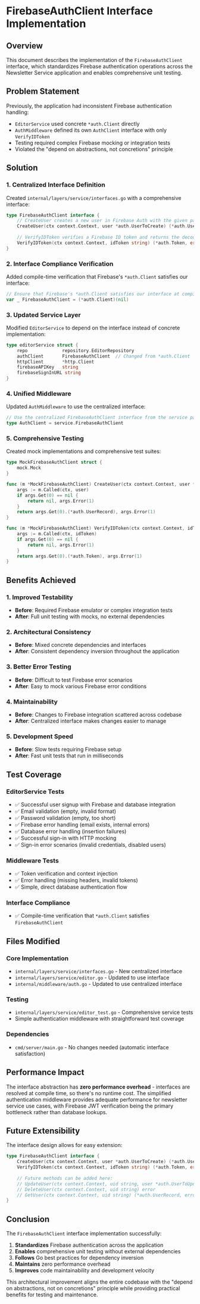 # FirebaseAuthClient Interface Implementation

## Overview

This document describes the implementation of the `FirebaseAuthClient` interface, which standardizes Firebase authentication operations across the Newsletter Service application and enables comprehensive unit testing.

## Problem Statement

Previously, the application had inconsistent Firebase authentication handling:
- `EditorService` used concrete `*auth.Client` directly
- `AuthMiddleware` defined its own `AuthClient` interface with only `VerifyIDToken`
- Testing required complex Firebase mocking or integration tests
- Violated the "depend on abstractions, not concretions" principle

## Solution

### 1. Centralized Interface Definition

Created `internal/layers/service/interfaces.go` with a comprehensive interface:

```go
type FirebaseAuthClient interface {
    // CreateUser creates a new user in Firebase Auth with the given parameters
    CreateUser(ctx context.Context, user *auth.UserToCreate) (*auth.UserRecord, error)
    
    // VerifyIDToken verifies a Firebase ID token and returns the decoded token
    VerifyIDToken(ctx context.Context, idToken string) (*auth.Token, error)
}
```

### 2. Interface Compliance Verification

Added compile-time verification that Firebase's `*auth.Client` satisfies our interface:

```go
// Ensure that Firebase's *auth.Client satisfies our interface at compile time
var _ FirebaseAuthClient = (*auth.Client)(nil)
```

### 3. Updated Service Layer

Modified `EditorService` to depend on the interface instead of concrete implementation:

```go
type editorService struct {
    repo             repository.EditorRepository
    authClient       FirebaseAuthClient  // Changed from *auth.Client
    httpClient       *http.Client
    firebaseAPIKey   string
    firebaseSignInURL string
}
```

### 4. Unified Middleware

Updated `AuthMiddleware` to use the centralized interface:

```go
// Use the centralized FirebaseAuthClient interface from the service package
type AuthClient = service.FirebaseAuthClient
```

### 5. Comprehensive Testing

Created mock implementations and comprehensive test suites:

```go
type MockFirebaseAuthClient struct {
    mock.Mock
}

func (m *MockFirebaseAuthClient) CreateUser(ctx context.Context, user *auth.UserToCreate) (*auth.UserRecord, error) {
    args := m.Called(ctx, user)
    if args.Get(0) == nil {
        return nil, args.Error(1)
    }
    return args.Get(0).(*auth.UserRecord), args.Error(1)
}

func (m *MockFirebaseAuthClient) VerifyIDToken(ctx context.Context, idToken string) (*auth.Token, error) {
    args := m.Called(ctx, idToken)
    if args.Get(0) == nil {
        return nil, args.Error(1)
    }
    return args.Get(0).(*auth.Token), args.Error(1)
}
```

## Benefits Achieved

### 1. **Improved Testability**
- **Before**: Required Firebase emulator or complex integration tests
- **After**: Full unit testing with mocks, no external dependencies

### 2. **Architectural Consistency**
- **Before**: Mixed concrete dependencies and interfaces
- **After**: Consistent dependency inversion throughout the application

### 3. **Better Error Testing**
- **Before**: Difficult to test Firebase error scenarios
- **After**: Easy to mock various Firebase error conditions

### 4. **Maintainability**
- **Before**: Changes to Firebase integration scattered across codebase
- **After**: Centralized interface makes changes easier to manage

### 5. **Development Speed**
- **Before**: Slow tests requiring Firebase setup
- **After**: Fast unit tests that run in milliseconds

## Test Coverage

### EditorService Tests
- ✅ Successful user signup with Firebase and database integration
- ✅ Email validation (empty, invalid format)
- ✅ Password validation (empty, too short)
- ✅ Firebase error handling (email exists, internal errors)
- ✅ Database error handling (insertion failures)
- ✅ Successful sign-in with HTTP mocking
- ✅ Sign-in error scenarios (invalid credentials, disabled users)

### Middleware Tests
- ✅ Token verification and context injection
- ✅ Error handling (missing headers, invalid tokens)
- ✅ Simple, direct database authentication flow

### Interface Compliance
- ✅ Compile-time verification that `*auth.Client` satisfies `FirebaseAuthClient`

## Files Modified

### Core Implementation
- `internal/layers/service/interfaces.go` - New centralized interface
- `internal/layers/service/editor.go` - Updated to use interface
- `internal/middleware/auth.go` - Updated to use centralized interface

### Testing
- `internal/layers/service/editor_test.go` - Comprehensive service tests
- Simple authentication middleware with straightforward test coverage

### Dependencies
- `cmd/server/main.go` - No changes needed (automatic interface satisfaction)

## Performance Impact

The interface abstraction has **zero performance overhead** - interfaces are resolved at compile time, so there's no runtime cost. The simplified authentication middleware provides adequate performance for newsletter service use cases, with Firebase JWT verification being the primary bottleneck rather than database lookups.

## Future Extensibility

The interface design allows for easy extension:

```go
type FirebaseAuthClient interface {
    CreateUser(ctx context.Context, user *auth.UserToCreate) (*auth.UserRecord, error)
    VerifyIDToken(ctx context.Context, idToken string) (*auth.Token, error)
    
    // Future methods can be added here:
    // UpdateUser(ctx context.Context, uid string, user *auth.UserToUpdate) (*auth.UserRecord, error)
    // DeleteUser(ctx context.Context, uid string) error
    // GetUser(ctx context.Context, uid string) (*auth.UserRecord, error)
}
```

## Conclusion

The `FirebaseAuthClient` interface implementation successfully:

1. **Standardizes** Firebase authentication across the application
2. **Enables** comprehensive unit testing without external dependencies  
3. **Follows** Go best practices for dependency inversion
4. **Maintains** zero performance overhead
5. **Improves** code maintainability and development velocity

This architectural improvement aligns the entire codebase with the "depend on abstractions, not on concretions" principle while providing practical benefits for testing and maintenance. 